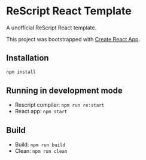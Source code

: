 # ReScript React Template

A unofficial ReScript React template.

This project was bootstrapped with [Create React App](https://github.com/facebook/create-react-app).

## Installation

```sh
npm install
```

## Running in development mode

- Rescript compiler: `npm run re:start`
- React app: `npm start`


## Build

- Build: `npm run build`
- Clean: `npm run clean`
